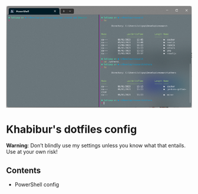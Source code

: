 ![powershell screenshot](./images/powershell.png)

# Khabibur's dotfiles config

**Warning**: Don’t blindly use my settings unless you know what that entails. Use at your own risk!

## Contents

- PowerShell config